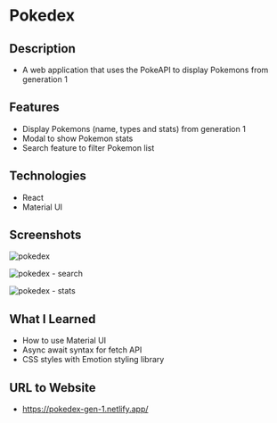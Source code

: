 # Pokedex

## Description
* A web application that uses the PokeAPI to display Pokemons from generation 1

## Features 
* Display Pokemons (name, types and stats) from generation 1
* Modal to show Pokemon stats 
* Search feature to filter Pokemon list

## Technologies
* React
* Material UI

## Screenshots
![pokedex](https://user-images.githubusercontent.com/90397446/222610914-d805634b-bfb7-4afa-b05d-63cf53e4f832.png)

![pokedex - search](https://user-images.githubusercontent.com/90397446/222610913-4558ddc0-e6d4-4a7e-859b-e54da5bb4a44.png)

![pokedex - stats](https://user-images.githubusercontent.com/90397446/222610911-258acdd0-2399-494f-9d24-e0a7c7889a32.png)

## What I Learned
* How to use Material UI
* Async await syntax for fetch API
* CSS styles with Emotion styling library

## URL to Website
* https://pokedex-gen-1.netlify.app/
